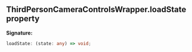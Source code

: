 
## ThirdPersonCameraControlsWrapper.loadState property

**Signature:**

```typescript
loadState: (state: any) => void;
```
